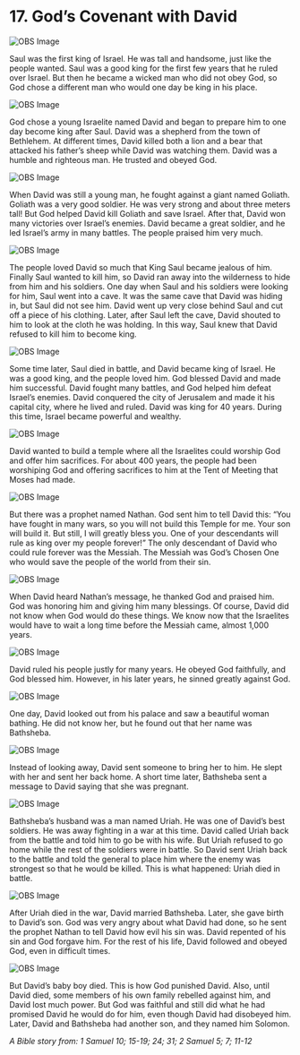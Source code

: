 # 17. God’s Covenant with David

![OBS Image](https://cdn.door43.org/obs/jpg/360px/obs-en-17-01.jpg)

Saul was the first king of Israel. He was tall and handsome, just like the people wanted. Saul was a good king for the first few years that he ruled over Israel. But then he became a wicked man who did not obey God, so God chose a different man who would one day be king in his place.

![OBS Image](https://cdn.door43.org/obs/jpg/360px/obs-en-17-02.jpg)

God chose a young Israelite named David and began to prepare him to one day become king after Saul. David was a shepherd from the town of Bethlehem. At different times, David killed both a lion and a bear that attacked his father’s sheep while David was watching them. David was a humble and righteous man. He trusted and obeyed God.

![OBS Image](https://cdn.door43.org/obs/jpg/360px/obs-en-17-03.jpg)

When David was still a young man, he fought against a giant named Goliath. Goliath was a very good soldier. He was very strong and about three meters tall! But God helped David kill Goliath and save Israel. After that, David won many victories over Israel’s enemies. David became a great soldier, and he led Israel’s army in many battles. The people praised him very much.

![OBS Image](https://cdn.door43.org/obs/jpg/360px/obs-en-17-04.jpg)

The people loved David so much that King Saul became jealous of him. Finally Saul wanted to kill him, so David ran away into the wilderness to hide from him and his soldiers. One day when Saul and his soldiers were looking for him, Saul went into a cave. It was the same cave that David was hiding in, but Saul did not see him. David went up very close behind Saul and cut off a piece of his clothing. Later, after Saul left the cave, David shouted to him to look at the cloth he was holding. In this way, Saul knew that David refused to kill him to become king.

![OBS Image](https://cdn.door43.org/obs/jpg/360px/obs-en-17-05.jpg)

Some time later, Saul died in battle, and David became king of Israel. He was a good king, and the people loved him. God blessed David and made him successful. David fought many battles, and God helped him defeat Israel’s enemies. David conquered the city of Jerusalem and made it his capital city, where he lived and ruled. David was king for 40 years. During this time, Israel became powerful and wealthy.

![OBS Image](https://cdn.door43.org/obs/jpg/360px/obs-en-17-06.jpg)

David wanted to build a temple where all the Israelites could worship God and offer him sacrifices. For about 400 years, the people had been worshiping God and offering sacrifices to him at the Tent of Meeting that Moses had made.

![OBS Image](https://cdn.door43.org/obs/jpg/360px/obs-en-17-07.jpg)

But there was a prophet named Nathan. God sent him to tell David this: “You have fought in many wars, so you will not build this Temple for me. Your son will build it. But still, I will greatly bless you. One of your descendants will rule as king over my people forever!” The only descendant of David who could rule forever was the Messiah. The Messiah was God’s Chosen One who would save the people of the world from their sin.

![OBS Image](https://cdn.door43.org/obs/jpg/360px/obs-en-17-08.jpg)

When David heard Nathan’s message, he thanked God and praised him. God was honoring him and giving him many blessings. Of course, David did not know when God would do these things. We know now that the Israelites would have to wait a long time before the Messiah came, almost 1,000 years.

![OBS Image](https://cdn.door43.org/obs/jpg/360px/obs-en-17-09.jpg)

David ruled his people justly for many years. He obeyed God faithfully, and God blessed him. However, in his later years, he sinned greatly against God.

![OBS Image](https://cdn.door43.org/obs/jpg/360px/obs-en-17-10.jpg)

One day, David looked out from his palace and saw a beautiful woman bathing. He did not know her, but he found out that her name was Bathsheba.

![OBS Image](https://cdn.door43.org/obs/jpg/360px/obs-en-17-11.jpg)

Instead of looking away, David sent someone to bring her to him. He slept with her and sent her back home. A short time later, Bathsheba sent a message to David saying that she was pregnant.

![OBS Image](https://cdn.door43.org/obs/jpg/360px/obs-en-17-12.jpg)

Bathsheba’s husband was a man named Uriah. He was one of David’s best soldiers. He was away fighting in a war at this time. David called Uriah back from the battle and told him to go be with his wife. But Uriah refused to go home while the rest of the soldiers were in battle. So David sent Uriah back to the battle and told the general to place him where the enemy was strongest so that he would be killed. This is what happened: Uriah died in battle.

![OBS Image](https://cdn.door43.org/obs/jpg/360px/obs-en-17-13.jpg)

After Uriah died in the war, David married Bathsheba. Later, she gave birth to David’s son. God was very angry about what David had done, so he sent the prophet Nathan to tell David how evil his sin was. David repented of his sin and God forgave him. For the rest of his life, David followed and obeyed God, even in difficult times.

![OBS Image](https://cdn.door43.org/obs/jpg/360px/obs-en-17-14.jpg)

But David’s baby boy died. This is how God punished David. Also, until David died, some members of his own family rebelled against him, and David lost much power. But God was faithful and still did what he had promised David he would do for him, even though David had disobeyed him. Later, David and Bathsheba had another son, and they named him Solomon.

_A Bible story from: 1 Samuel 10; 15-19; 24; 31; 2 Samuel 5; 7; 11-12_
